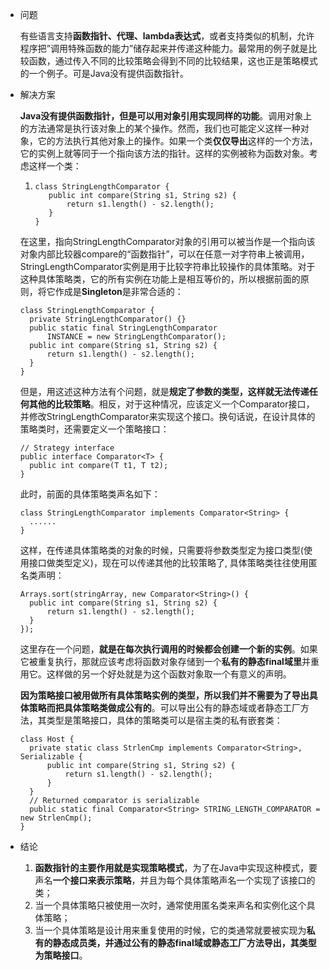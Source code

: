 - 问题

  有些语言支持**函数指针、代理、lambda表达式**，或者支持类似的机制，允许程序把”调用特殊函数的能力”储存起来并传递这种能力。最常用的例子就是比较函数，通过传入不同的比较策略会得到不同的比较结果，这也正是策略模式的一个例子。可是Java没有提供函数指针。

- 解决方案

  **Java没有提供函数指针，但是可以用对象引用实现同样的功能**。调用对象上的方法通常是执行该对象上的某个操作。然而，我们也可能定义这样一种对象，它的方法执行其他对象上的操作。如果一个类**仅仅导出**这样的一个方法，它的实例上就等同于一个指向该方法的指针。这样的实例被称为函数对象。考虑这样一个类：

  1. ```
     class StringLengthComparator {
     	public int compare(String s1, String s2) {
     		return s1.length() - s2.length();
     	}
     }
     ```

  在这里，指向StringLengthComparator对象的引用可以被当作是一个指向该对象内部比较器compare的“函数指针”，可以在任意一对字符串上被调用，StringLengthComparator实例是用于比较字符串比较操作的具体策略。对于这种具体策略类，它的所有实例在功能上是相互等价的，所以根据前面的原则，将它作成是**Singleton**是非常合适的：

  ```
  class StringLengthComparator {
  	private StringLengthComparator() {}
  	public static final StringLengthComparator 
  		INSTANCE = new StringLengthComparator();
  	public int compare(String s1, String s2) {
  		return s1.length() - s2.length();
  	}
  }
  ```

  但是，用这述这种方法有个问题，就是**规定了参数的类型，这样就无法传递任何其他的比较策略**。相反，对于这种情况，应该定义一个Comparator接口，并修改StringLengthComparator来实现这个接口。换句话说，在设计具体的策略类时，还需要定义一个策略接口：

  ```
  // Strategy interface
  public interface Comparator<T> {
  	public int compare(T t1, T t2);
  }
  ```

  此时，前面的具体策略类声名如下：

  ```
  class StringLengthComparator implements Comparator<String> {
  	......
  } 
  ```

   这样，在传递具体策略类的对象的时候，只需要将参数类型定为接口类型(使用接口做类型定义)，现在可以传递其他的比较策略了, 具体策略类往往使用匿名类声明：

  ```
  Arrays.sort(stringArray, new Comparator<String>() {
  	public int compare(String s1, String s2) {
  		return s1.length() - s2.length();
  	}
  });
  ```

  这里存在一个问题，**就是在每次执行调用的时候都会创建一个新的实例**。如果它被重复执行，那就应该考虑将函数对象存储到一个**私有的静态final域里**并重用它。这样做的另一个好处就是为这个函数对象取一个有意义的声明。

  **因为策略接口被用做所有具体策略实例的类型，所以我们并不需要为了导出具体策略而把具体策略类做成公有的**。可以导出公有的静态域或者静态工厂方法，其类型是策略接口，具体的策略类可以是宿主类的私有嵌套类： 

  ```
  class Host {
  	private static class StrlenCmp implements Comparator<String>, Serializable {
  		public int compare(String s1, String s2) {
  			return s1.length() - s2.length();
  		}
  	}
  	// Returned comparator is serializable
  	public static final Comparator<String> STRING_LENGTH_COMPARATOR = new StrlenCmp();
  }
  ```

- 结论

  1. **函数指针的主要作用就是实现策略模式**，为了在Java中实现这种模式，要声名**一个接口来表示策略**，并且为每个具体策略声名一个实现了该接口的类；
  2. 当一个具体策略只被使用一次时，通常使用匿名类来声名和实例化这个具体策略；
  3. 当一个具体策略是设计用来重复使用的时候，它的类通常就要被实现为**私有的静态成员类，并通过公有的静态final域或静态工厂方法导出，其类型为策略接口**。